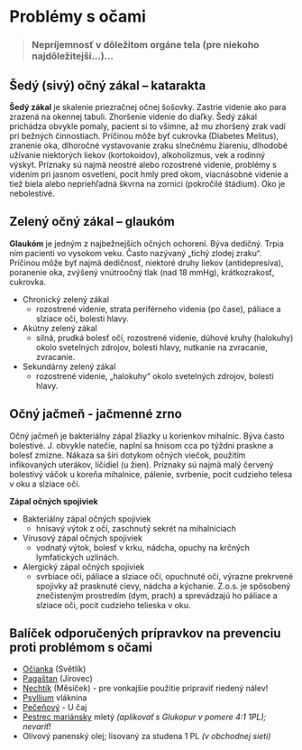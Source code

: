 Problémy s očami
================


> ### Nepríjemnosť v dôležitom orgáne tela (pre niekoho najdôležitejší…)...
> 
> 

Šedý (sivý) očný zákal – katarakta
----------------------------------

**Šedý zákal** je skalenie priezračnej očnej šošovky. Zastrie videnie ako para
zrazená na okennej tabuli. Zhoršenie videnie do diaľky. Šedý zákal prichádza
obvykle pomaly, pacient si to všimne, až mu zhoršený zrak vadí pri bežných
činnostiach. Príčinou môže byť cukrovka (Diabetes Melitus), zranenie oka,
dlhoročné vystavovanie zraku slnečnému žiareniu, dlhodobé užívanie niektorých
liekov (kortokoidov), alkoholizmus, vek a rodinný výskyt. Príznaky sú najmä
neostré alebo rozostrené videnie, problémy s videním pri jasnom osvetlení, pocit
hmly pred okom, viacnásobné videnie a tiež biela alebo nepriehľadná škvrna na
zornici (pokročilé štádium). Oko je nebolestivé.

Zelený očný zákal – glaukóm
---------------------------

**Glaukóm** je jedným z najbežnejších očných ochorení. Býva dedičný. Trpia ním
pacienti vo vysokom veku. Často nazývaný „tichý zlodej zraku“. Príčinou môže byť
najmä dedičnosť, niektoré druhy liekov (antidepresíva), poranenie oka, zvýšený
vnútroočný tlak (nad 18 mmHg), krátkozrakosť, cukrovka.

* Chronický zelený zákal
	+ rozostrené videnie, strata periférneho videnia (po čase), páliace a slziace oči, bolesti hlavy.
* Akútny zelený zákal
	+ silná, prudká bolesť očí, rozostrené videnie, dúhové kruhy (halokuhy) okolo svetelných zdrojov, bolesti hlavy, nutkanie na zvracanie, zvracanie.
* Sekundárny zelený zákal
	+ rozostrené videnie, „halokuhy“ okolo svetelných zdrojov, bolesti hlavy.

Očný jačmeň - jačmenné zrno
---------------------------

Očný jačmeň je bakteriálny zápal žliazky u korienkov mihalníc. Býva často
bolestivé. J. obvykle natečie, naplní sa hnisom cca po týždni praskne a bolesť
zmizne. Nákaza sa šíri dotykom očných viečok, použitím infikovaných uterákov,
líčidiel (u žien). Príznaky sú najmä malý červený bolestivý váčok u koreňa
mihalnice, pálenie, svrbenie, pocit cudzieho telesa v oku a slziace oči.

**Zápal očných spojiviek**

* Bakteriálny zápal očných spojiviek
	+ hnisavý výtok z očí, zaschnutý sekrét na mihalniciach
* Vírusový zápal očných spojiviek
	+ vodnatý výtok, bolesť v krku, nádcha, opuchy na krčných lymfatických uzlinách.
* Alergický zápal očných spojiviek
	+ svrbiace oči, páliace a slziace oči, opuchnuté oči, výrazne prekrvené spojivky až prasknuté cievy, nádcha a kýchanie. Z.o.s. je spôsobený znečisteným prostredím (dym, prach) a sprevádzajú ho páliace a slziace oči, pocit cudzieho telieska v oku.

Balíček odporučených prípravkov na prevenciu proti problémom s očami
--------------------------------------------------------------------

* [Očianka](/sip/tinktury-jednobylinkove/ocianka) (Světlík)
* [Pagaštan](/sip/p/pagastan/) (Jírovec)
* [Nechtík](/sip/p/nechtik/) (Měsíček) - pre vonkajšie použitie pripraviť riedený nálev!
* [Psyllium](/sip/caje/psyllium) vláknina
* [Pečeňový](/sip/caje/pecenovy-u-caj) - U čaj
* [Pestrec mariánsky](/sip/caje/pestrec) mletý *(aplikovať s Glukopur v pomere 4:1 1PL); nevariť!*
* Olivový panenský olej; lisovaný za studena 1 PL *(v obchodnej sieti)*
